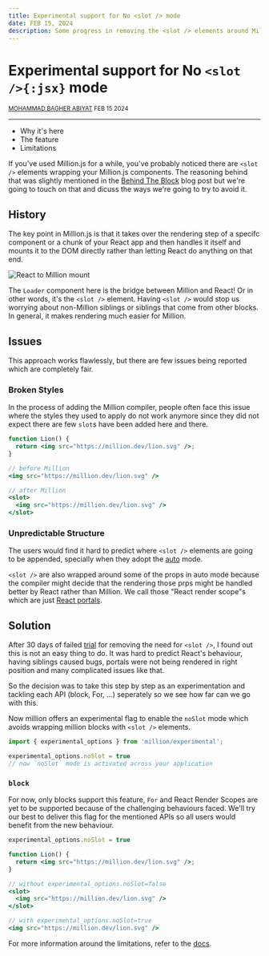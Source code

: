```yaml
---
title: Experimental support for No <slot /> mode
date: FEB 15, 2024
description: Some progress in removing the <slot /> elements around Million.js blocks.
---
```


<div className="flex flex-col items-center gap-4">

# Experimental support for No `<slot />{:jsx}` mode 
  <small>[MOHAMMAD BAGHER ABIYAT](https://twitter.com/aslemammadam) FEB 15 2024</small>
</div>

---

- Why it's here
- The feature
- Limitations

If you've used Million.js for a while, you've probably noticed there are `<slot />` elements wrapping your Million.js components. The reasoning behind that was slightly mentioned in the [Behind The Block](/blog/behind-the-block) blog post but we're going to touch on that and dicuss the ways we're going to try to avoid it.

## History

The key point in Million.js is that it takes over the rendering step of a specifc component or a chunk of your React app and then handles it itself and mounts it to the DOM directly rather than letting React do anything on that end.


![React to Million mount](/react-to-million.png)

The `Loader` component here is the bridge between Million and React! Or in other words, it's the `<slot />` element. Having `<slot />` would stop us worrying about non-Million siblings or siblings that come from other blocks. In general, it makes rendering much easier for Million.  


## Issues
This approach works flawlessly, but there are few issues being reported which are completely fair. 
### Broken Styles

In the process of adding the Million compiler, people often face this issue where the styles they used to apply do not work anymore since they did not expect there are few `slot`s have been added here and there.


```jsx
function Lion() {
  return <img src="https://million.dev/lion.svg" />;
}

// before Million
<img src="https://million.dev/lion.svg" />

// after Million
<slot>
  <img src="https://million.dev/lion.svg" />
</slot>
```

### Unpredictable Structure

The users would find it hard to predict where `<slot />` elements are going to be appended, specially when they adopt the [auto](/docs/automatic) mode. 

`<slot />` are also wrapped around some of the props in auto mode because the compiler might decide that the rendering those prps might be handled better by React rather than Million. We call those "React render scope"s which are just [React portals](https://react.dev/reference/react-dom/createPortal).
 
## Solution

After 30 days of failed [trial](https://github.com/aidenybai/million/pull/858) for removing the need for `<slot />`, I found out this is not an easy thing to do. It was hard to predict React's behaviour, having siblings caused bugs, portals were not being rendered in right position and many complicated issues like that.

So the decision was to take this step by step as an experimentation and tackling each API (block, For, ...) seperately so we see how far can we go with this. 

Now million offers an experimental flag to enable the `noSlot` mode which avoids wrapping million blocks with `<slot />` elements. 

```js
import { experimental_options } from 'million/experimental';

experimental_options.noSlot = true
// now `noSlot` mode is activated across your application  
```

### `block`
For now, only blocks support this feature, `For` and React Render Scopes are yet to be supported because of the challenging behaviours faced. We'll try our best to deliver this flag for the mentioned APIs so all users would benefit from the new behaviour.

```jsx
experimental_options.noSlot = true

function Lion() {
  return <img src="https://million.dev/lion.svg" />;
}

// without experimental_options.noSlot=false
<slot>
  <img src="https://million.dev/lion.svg" />
</slot>

// with experimental_options.noSlot=true
<img src="https://million.dev/lion.svg" />
```
  
For more information around the limitations, refer to the [docs](/docs/experimental). 
